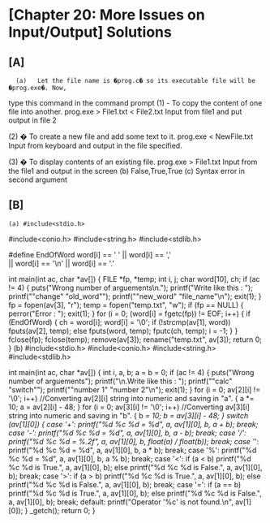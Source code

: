 # [Chapter 20: More Issues on Input/Output] Solutions

## [A]
  
      (a)	Let the file name is �prog.c� so its executable file will be �prog.exe�. Now,
type this command in the command prompt
(1) - To copy the content of one file into another.
prog.exe > File1.txt < File2.txt
Input from file1 and put output in file 2

(2) � To create a new file and add some text to it.
prog.exe < NewFile.txt
Input from keyboard and output in the file specified.

(3) � To display contents of an existing file.
prog.exe > File1.txt
Input from the file1 and output in the screen
    (b) False,True,True
    (c) Syntax error in second argument

## [B]
    (a) #include<stdio.h>
#include<conio.h>
#include<string.h>
#include<stdlib.h>

#define EndOfWord word[i] == ' ' || word[i] == ',' \
|| word[i] == '\n' || word[i] == '.'

int main(int ac, char *av[])
{
	FILE *fp, *temp;
	int i, j;
	char word[10], ch;
	if (ac != 4)
	{
		puts("Wrong number of arguements\n.");
		printf("Write like this : ");
		printf("\"change\" \"old_word\"");
		printf("\"new_word\" \"file_name\"\n");
		exit(1);
	}
	fp = fopen(av[3], "r");
	temp = fopen("temp.txt", "w");
	if (fp == NULL)
	{
		perror("Error : ");
		exit(1);
	}
	for (i = 0; (word[i] = fgetc(fp)) != EOF; i++)
	{
		if (EndOfWord)
		{
			ch = word[i];
			word[i] = '\0';
			if (!strcmp(av[1], word))
				fputs(av[2], temp);
			else
				fputs(word, temp);
			fputc(ch, temp);
			i = -1;
		}
	}
	fclose(fp);
	fclose(temp);
	remove(av[3]);
	rename("temp.txt", av[3]);
	return 0;
}
(b)
#include<stdio.h>
#include<conio.h>
#include<string.h>
#include<stdlib.h>

int main(int ac, char *av[])
{
	int i, a, b;
	a = b = 0;
	if (ac != 4)
	{
		puts("Wrong number of arguements");
		printf("\n.Write like this : ");
		printf("\"calc\" \"switch\"");
		printf("\"number 1\" \"number 2\"\n");
		exit(1);
	}
	for (i = 0; av[2][i] != '\0'; i++)
	//Converting av[2][i] string into numeric and saving in "a".
	{
		a *= 10;
		a = av[2][i] - 48;
	}
	for (i = 0; av[3][i] != '\0'; i++)
	//Converting av[3][i] string into numeric and saving in "b".
	{
		b *= 10;
		b = av[3][i] - 48;
	}
	switch (av[1][0])
	{
	case '+':
		printf("%d %c %d = %d", a, av[1][0], b, a + b);
		break;
	case '-':
		printf("%d %c %d = %d", a, av[1][0], b, a - b);
		break;
	case '/':
		printf("%d %c %d = %.2f", a, av[1][0], b, float(a) / float(b));
		break;
	case '*':
		printf("%d %c %d = %d", a, av[1][0], b, a * b);
		break;
	case '%':
		printf("%d %c %d = %d", a, av[1][0], b, a % b);
		break;
	case '<':
		if (a < b)
			printf("%d %c %d is True.", a, av[1][0], b);
		else
			printf("%d %c %d is False.", a, av[1][0], b);
		break;
	case '>':
		if (a > b)
			printf("%d %c %d is True.", a, av[1][0], b);
		else
			printf("%d %c %d is False.", a, av[1][0], b);
		break;
	case '=':
		if (a == b)
			printf("%d %c %d is True.", a, av[1][0], b);
		else
			printf("%d %c %d is False.", a, av[1][0], b);
		break;
	default:
		printf("Operator '%c' is not found.\n", av[1][0]);
	}
	_getch();
	return 0;
}

